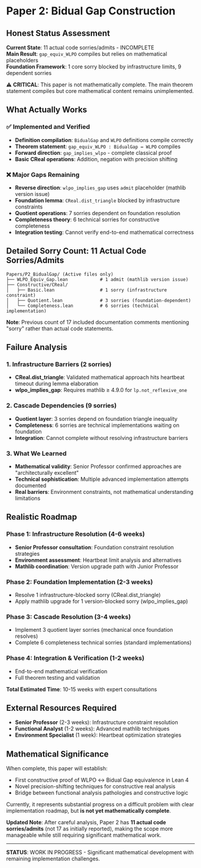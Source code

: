 # Paper 2: Bidual Gap Construction

## Honest Status Assessment

**Current State**: 11 actual code sorries/admits - INCOMPLETE  
**Main Result**: `gap_equiv_WLPO` compiles but relies on mathematical placeholders  
**Foundation Framework**: 1 core sorry blocked by infrastructure limits, 9 dependent sorries  

⚠️ **CRITICAL**: This paper is not mathematically complete. The main theorem statement compiles but core mathematical content remains unimplemented.

## What Actually Works

### ✅ Implemented and Verified
- **Definition compilation**: `BidualGap` and `WLPO` definitions compile correctly
- **Theorem statement**: `gap_equiv_WLPO : BidualGap ↔ WLPO` compiles
- **Forward direction**: `gap_implies_wlpo` - complete classical proof
- **Basic CReal operations**: Addition, negation with precision shifting

### ❌ Major Gaps Remaining
- **Reverse direction**: `wlpo_implies_gap` uses `admit` placeholder (mathlib version issue)
- **Foundation lemma**: `CReal.dist_triangle` blocked by infrastructure constraints
- **Quotient operations**: 7 sorries dependent on foundation resolution
- **Completeness theory**: 6 technical sorries for constructive completeness
- **Integration testing**: Cannot verify end-to-end mathematical correctness

## Detailed Sorry Count: 11 Actual Code Sorries/Admits

```
Papers/P2_BidualGap/ (Active files only)
├── WLPO_Equiv_Gap.lean            # 1 admit (mathlib version issue)
├── Constructive/CReal/
│   ├── Basic.lean                 # 1 sorry (infrastructure constraint)  
│   ├── Quotient.lean              # 3 sorries (foundation-dependent)
│   └── Completeness.lean          # 6 sorries (technical implementation)
```

**Note**: Previous count of 17 included documentation comments mentioning "sorry" rather than actual code statements.

## Failure Analysis

### 1. Infrastructure Barriers (2 sorries)
- **CReal.dist_triangle**: Validated mathematical approach hits heartbeat timeout during lemma elaboration
- **wlpo_implies_gap**: Requires mathlib ≥ 4.9.0 for `lp.not_reflexive_one`

### 2. Cascade Dependencies (9 sorries)
- **Quotient layer**: 3 sorries depend on foundation triangle inequality
- **Completeness**: 6 sorries are technical implementations waiting on foundation
- **Integration**: Cannot complete without resolving infrastructure barriers

### 3. What We Learned
- **Mathematical validity**: Senior Professor confirmed approaches are "architecturally excellent"
- **Technical sophistication**: Multiple advanced implementation attempts documented
- **Real barriers**: Environment constraints, not mathematical understanding limitations

## Realistic Roadmap

### Phase 1: Infrastructure Resolution (4-6 weeks)
- **Senior Professor consultation**: Foundation constraint resolution strategies
- **Environment assessment**: Heartbeat limit analysis and alternatives
- **Mathlib coordination**: Version upgrade path with Junior Professor

### Phase 2: Foundation Implementation (2-3 weeks)
- Resolve 1 infrastructure-blocked sorry (CReal.dist_triangle)
- Apply mathlib upgrade for 1 version-blocked sorry (wlpo_implies_gap)

### Phase 3: Cascade Resolution (3-4 weeks)
- Implement 3 quotient layer sorries (mechanical once foundation resolves)
- Complete 6 completeness technical sorries (standard implementations)

### Phase 4: Integration & Verification (1-2 weeks)
- End-to-end mathematical verification
- Full theorem testing and validation

**Total Estimated Time**: 10-15 weeks with expert consultations

## External Resources Required
- **Senior Professor** (2-3 weeks): Infrastructure constraint resolution
- **Functional Analyst** (1-2 weeks): Advanced mathlib techniques  
- **Environment Specialist** (1 week): Heartbeat optimization strategies

## Mathematical Significance

When complete, this paper will establish:
- First constructive proof of WLPO ↔ Bidual Gap equivalence in Lean 4
- Novel precision-shifting techniques for constructive real analysis
- Bridge between functional analysis pathologies and constructive logic

Currently, it represents substantial progress on a difficult problem with clear implementation roadmap, but **is not yet mathematically complete**.

**Updated Note**: After careful analysis, Paper 2 has **11 actual code sorries/admits** (not 17 as initially reported), making the scope more manageable while still requiring significant mathematical work.

---

**STATUS**: WORK IN PROGRESS - Significant mathematical development with remaining implementation challenges.